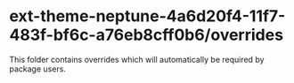 # ext-theme-neptune-4a6d20f4-11f7-483f-bf6c-a76eb8cff0b6/overrides

This folder contains overrides which will automatically be required by package users.
